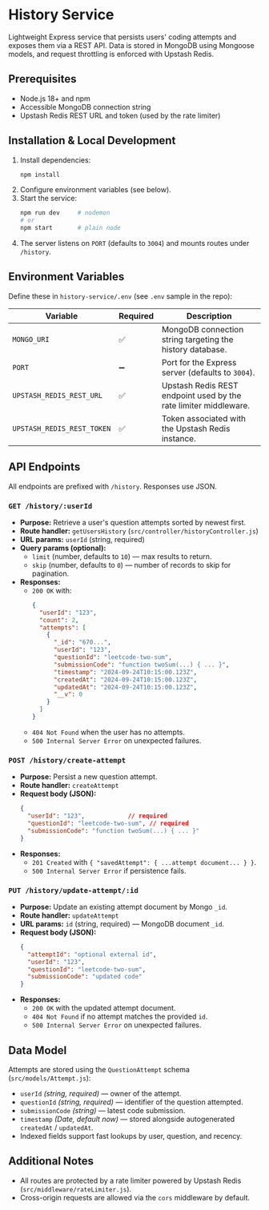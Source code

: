 # History Service

Lightweight Express service that persists users' coding attempts and exposes them via a REST API. Data is stored in MongoDB using Mongoose models, and request throttling is enforced with Upstash Redis.

## Prerequisites
- Node.js 18+ and npm
- Accessible MongoDB connection string
- Upstash Redis REST URL and token (used by the rate limiter)

## Installation & Local Development
1. Install dependencies:
   ```bash
   npm install
   ```
2. Configure environment variables (see below).
3. Start the service:
   ```bash
   npm run dev     # nodemon
   # or
   npm start       # plain node
   ```
4. The server listens on `PORT` (defaults to `3004`) and mounts routes under `/history`.

## Environment Variables
Define these in `history-service/.env` (see `.env` sample in the repo):

| Variable | Required | Description |
| --- | --- | --- |
| `MONGO_URI` | ✅ | MongoDB connection string targeting the history database. |
| `PORT` | ➖ | Port for the Express server (defaults to `3004`). |
| `UPSTASH_REDIS_REST_URL` | ✅ | Upstash Redis REST endpoint used by the rate limiter middleware. |
| `UPSTASH_REDIS_REST_TOKEN` | ✅ | Token associated with the Upstash Redis instance. |

## API Endpoints
All endpoints are prefixed with `/history`. Responses use JSON.

### `GET /history/:userId`
- **Purpose:** Retrieve a user's question attempts sorted by newest first.
- **Route handler:** `getUsersHistory` (`src/controller/historyController.js`)
- **URL params:** `userId` (string, required)
- **Query params (optional):**
  - `limit` (number, defaults to `10`) — max results to return.
  - `skip` (number, defaults to `0`) — number of records to skip for pagination.
- **Responses:**
  - `200 OK` with:
    ```json
    {
      "userId": "123",
      "count": 2,
      "attempts": [
        {
          "_id": "670...",
          "userId": "123",
          "questionId": "leetcode-two-sum",
          "submissionCode": "function twoSum(...) { ... }",
          "timestamp": "2024-09-24T10:15:00.123Z",
          "createdAt": "2024-09-24T10:15:00.123Z",
          "updatedAt": "2024-09-24T10:15:00.123Z",
          "__v": 0
        }
      ]
    }
    ```
  - `404 Not Found` when the user has no attempts.
  - `500 Internal Server Error` on unexpected failures.

### `POST /history/create-attempt`
- **Purpose:** Persist a new question attempt.
- **Route handler:** `createAttempt`
- **Request body (JSON):**
  ```json
  {
    "userId": "123",            // required
    "questionId": "leetcode-two-sum", // required
    "submissionCode": "function twoSum(...) { ... }"
  }
  ```
- **Responses:**
  - `201 Created` with `{ "savedAttempt": { ...attempt document... } }`.
  - `500 Internal Server Error` if persistence fails.

### `PUT /history/update-attempt/:id`
- **Purpose:** Update an existing attempt document by Mongo `_id`.
- **Route handler:** `updateAttempt`
- **URL params:** `id` (string, required) — MongoDB document `_id`.
- **Request body (JSON):**
  ```json
  {
    "attemptId": "optional external id",
    "userId": "123",
    "questionId": "leetcode-two-sum",
    "submissionCode": "updated code"
  }
  ```
- **Responses:**
  - `200 OK` with the updated attempt document.
  - `404 Not Found` if no attempt matches the provided `id`.
  - `500 Internal Server Error` on unexpected failures.

## Data Model
Attempts are stored using the `QuestionAttempt` schema (`src/models/Attempt.js`):
- `userId` *(string, required)* — owner of the attempt.
- `questionId` *(string, required)* — identifier of the question attempted.
- `submissionCode` *(string)* — latest code submission.
- `timestamp` *(Date, default now)* — stored alongside autogenerated `createdAt` / `updatedAt`.
- Indexed fields support fast lookups by user, question, and recency.

## Additional Notes
- All routes are protected by a rate limiter powered by Upstash Redis (`src/middleware/rateLimiter.js`).
- Cross-origin requests are allowed via the `cors` middleware by default.
